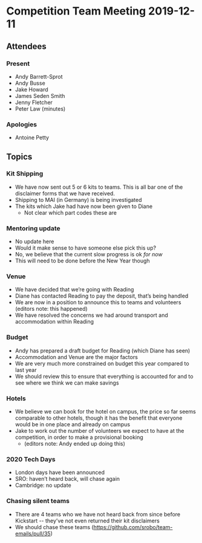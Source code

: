 # Competition Team Meeting 2019-12-11

## Attendees

### Present

- Andy Barrett-Sprot
- Andy Busse
- Jake Howard
- James Seden Smith
- Jenny Fletcher
- Peter Law (minutes)

### Apologies

- Antoine Petty

## Topics

### Kit Shipping

 * We have now sent out 5 or 6 kits to teams. This is all bar one of the disclaimer forms that we have received.
 * Shipping to MAI (in Germany) is being investigated
 * The kits which Jake had have now been given to Diane
   * Not clear which part codes these are

### Mentoring update

 * No update here
 * Would it make sense to have someone else pick this up?
 * No, we believe that the current slow progress is ok _for now_
 * This will need to be done before the New Year though

### Venue

 * We have decided that we’re going with Reading
 * Diane has contacted Reading to pay the deposit, that’s being handled
 * We are now in a position to announce this to teams and volunteers (editors note: this happened)
 * We have resolved the concerns we had around transport and accommodation within Reading

### Budget

 * Andy has prepared a draft budget for Reading (which Diane has seen)
 * Accommodation and Venue are the major factors
 * We are very much more constrained on budget this year compared to last year
 * We should review this to ensure that everything is accounted for and to see where we think we can make savings

### Hotels

 * We believe we can book for the hotel on campus, the price so far seems comparable to other hotels, though it has the benefit that everyone would be in one place and already on campus
 * Jake to work out the number of volunteers we expect to have at the competition, in order to make a provisional booking
   * (editors note: Andy ended up doing this)

### 2020 Tech Days

 * London days have been announced
 * SRO: haven’t heard back, will chase again
 * Cambridge: no update

### Chasing silent teams

 * There are 4 teams who we have not heard back from since before Kickstart -- they’ve not even returned their kit disclaimers
 * We should chase these teams (<https://github.com/srobo/team-emails/pull/35>)
